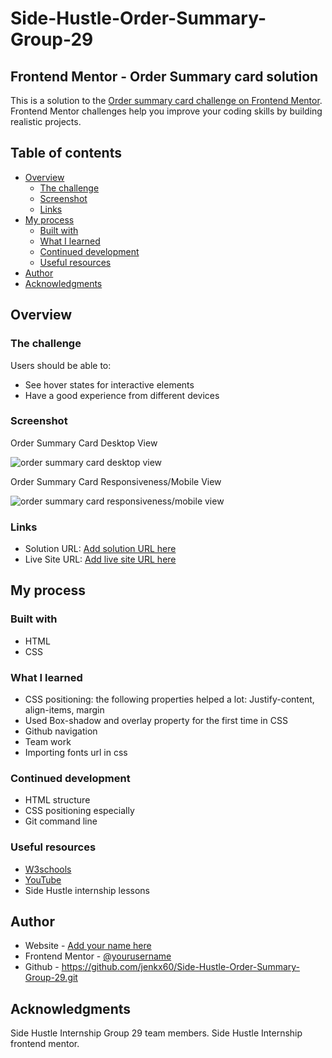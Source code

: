 # Side-Hustle-Order-Summary-Group-29

## Frontend Mentor - Order Summary card solution

This is a solution to the [Order summary card challenge on Frontend Mentor](https://www.frontendmentor.io/challenges/order-summary-component-QlPmajDUj). Frontend Mentor challenges help you improve your coding skills by building realistic projects. 

## Table of contents

- [Overview](#overview)
  - [The challenge](#the-challenge)
  - [Screenshot](#screenshot)
  - [Links](#links)
- [My process](#my-process)
  - [Built with](#built-with)
  - [What I learned](#what-i-learned)
  - [Continued development](#continued-development)
  - [Useful resources](#useful-resources)
- [Author](#author)
- [Acknowledgments](#acknowledgments)


## Overview

### The challenge

Users should be able to:

- See hover states for interactive elements
- Have a good experience from different devices

### Screenshot


Order Summary Card Desktop View

![order summary card desktop view](https://user-images.githubusercontent.com/81003701/140770491-44704866-bf12-45ae-9e27-ef6002f0c541.png)



Order Summary Card Responsiveness/Mobile View

![order summary card responsiveness/mobile view](https://user-images.githubusercontent.com/81003701/140768208-9ce33e25-07e0-4567-af50-ad56ec40d366.png)


### Links

- Solution URL: [Add solution URL here](https://your-solution-url.com)
- Live Site URL: [Add live site URL here](https://your-live-site-url.com)

## My process

### Built with

- HTML
- CSS

### What I learned

- CSS positioning: the following properties helped a lot:
  Justify-content, align-items, margin
- Used Box-shadow and overlay property for the first time in CSS
- Github navigation
- Team work
- Importing fonts url in css

### Continued development

- HTML structure 
- CSS positioning especially
- Git command line


### Useful resources

- [W3schools](https://www.w3schools.com)
- [YouTube](https://youtube.com)
- Side Hustle internship lessons


## Author

- Website - [Add your name here](https://www.your-site.com)
- Frontend Mentor - [@yourusername](https://www.frontendmentor.io/profile/yourusername)
- Github - https://github.com/jenkx60/Side-Hustle-Order-Summary-Group-29.git


## Acknowledgments

Side Hustle Internship Group 29 team members.
Side Hustle Internship frontend mentor.
